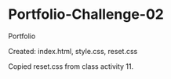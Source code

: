 # Portfolio-Challenge-02

Portfolio

Created: index.html, style.css, reset.css

Copied reset.css from class activity 11.
